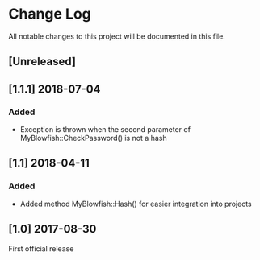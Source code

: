 # Change Log
All notable changes to this project will be documented in this file.

## [Unreleased]

## [1.1.1] 2018-07-04

### Added
- Exception is thrown when the second parameter of MyBlowfish::CheckPassword() is not a hash

## [1.1] 2018-04-11

### Added
- Added method MyBlowfish::Hash() for easier integration into projects

## [1.0] 2017-08-30

First official release
